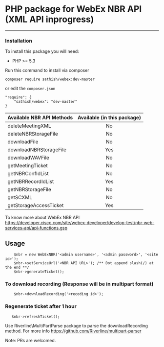 # PHP package for WebEx NBR API (XML API inprogress)
----------------------------------------------------

### Installation

To install this package you will need:

 - PHP >= 5.3

Run this command to install via composer

```
composer require sathish/webex:dev-master
```

or edit the `composer.json` 

```
"require": {
    "sathish/webex": "dev-master"
}
```
| Available NBR API Methods | Available (in this package) |
| --------------------------|:---------------------------:|
| deleteMeetingXML          |  No                         |
| deleteNBRStorageFile      |  No                         |
| downloadFile              |  No                         | 
| downloadNBRStorageFile    |  Yes                        | 
| downloadWAVFile           |  No                         | 
| getMeetingTicket          |  No                         | 
| getNBRConfIdList          |  No                         | 
| getNBRRecordIdList        |  Yes                        | 
| getNBRStorageFile         |  No                         | 
| getSCXML                  |  No                         | 
| getStorageAccessTicket    |  Yes                        | 

To know more about WebEx NBR API https://developer.cisco.com/site/webex-developer/develop-test/nbr-web-services-api/api-functions.gsp

## Usage

```
    $nbr = new WebExNBR('<admin username>', '<admin password>', '<site id>');
    $nbr->setServiceUrl('<NBR API URL>'); /** Dot append slash(/) at the end **/
    $nbr->generateTicket();
```    
### To download recording (Response will be in multipart format)

```
    $nbr->downloadRecording('<recoding id>');
```
### Regenerate ticket after 1 hour
 
```
   $nbr->refreshTicket();
```

Use Riverline\MultiPartParse package to parse the downloadRecording method. For more info https://github.com/Riverline/multipart-parser

Note: PRs are welcomed.
